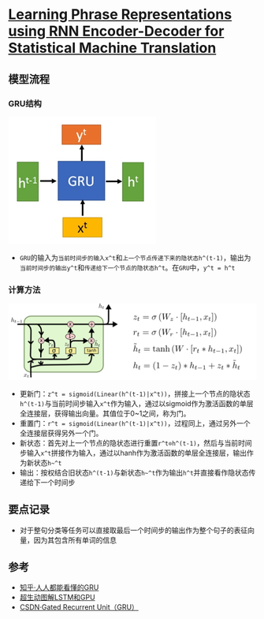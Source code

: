 # [Learning Phrase Representations using RNN Encoder-Decoder for Statistical Machine Translation](https://arxiv.org/abs/1406.1078)

## 模型流程
### GRU结构
![](gru2.jpg)
- `GRU`的输入为`当前时间步的输入x^t`和`上一个节点传递下来的隐状态h^(t-1)`，输出为`当前时间步的输出y^t`和`传递给下一个节点的隐状态h^t`。在`GRU`中，`y^t = h^t`
### 计算方法
![](gru1.png)
- 更新门：`z^t = sigmoid(Linear(h^(t-1)|x^t))`，拼接上一个节点的隐状态`h^(t-1)`与当前时间步输入`x^t`作为输入，通过以sigmoid作为激活函数的单层全连接层，获得输出向量。其值位于0~1之间，称为门。
- 重置门：`r^t = sigmoid(Linear(h^(t-1)|x^t))`，过程同上，通过另外一个全连接层获得另外一个门。
- 新状态：首先对上一个节点的隐状态进行重置`r^t⊙h^(t-1)`，然后与当前时间步输入`x^t`拼接作为输入，通过以hanh作为激活函数的单层全连接层，输出作为新状态`h~^t`
- 输出：按权结合旧状态`h^(t-1)`与新状态`h~^t`作为输出`h^t`并直接看作隐状态传递给下一个时间步
## 要点记录
- 对于整句分类等任务可以直接取最后一个时间步的输出作为整个句子的表征向量，因为其包含所有单词的信息
## 参考
- [知乎·人人都能看懂的GRU](https://zhuanlan.zhihu.com/p/32481747)
- [超生动图解LSTM和GPU](https://mp.weixin.qq.com/s?__biz=MzIzNjc1NzUzMw==&mid=2247506068&idx=3&sn=a9b133c2e5448fd7f516b524ce0f7b64&chksm=e8d06fe6dfa7e6f0c3f20f527b96c1b1f6d7d47a0c78e023e72659dcbb88d61a2dc3fe595b49&mpshare=1&scene=2&srcid=1017sNxQqedoLUbeEpE8OISm&from=timeline&ascene=14&devicetype=Windows+10&version=62060841&nettype=WIFI&abtest_cookie=BAABAAoACwASABMABQAjlx4AVpkeAMuZHgDZmR4A3JkeAAAA&lang=zh_CN&pass_ticket=GBPd6%2B5%2FLlUvBeCqINiY1wpuzP7lGEqZ56ehbFLEDOpO9Vn%2B1vWUL4XSYxrj%2BK1g&wx_header=1&key=89c13119caee7b320e68e880eaad36d33de64a419603510389cd0931a14b2720087726ef52a87442ca16ec9399103c34f3048a70de87946e3bbec139fdcb90f92742ab270fff31580c8403d1884a385f&uin=NTg0MjEwMDE4&exportkey=AxIZEsXGek4ilXqh6x9f1Zc%3D)
- [CSDN·Gated Recurrent Unit（GRU）](https://blog.csdn.net/u012328159/article/details/87907739)

